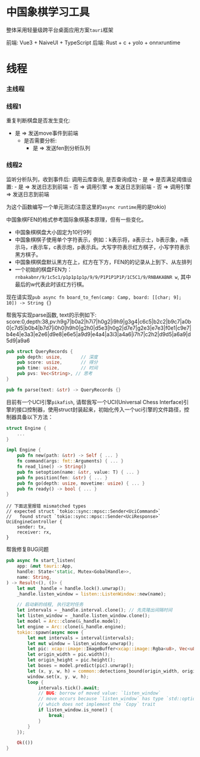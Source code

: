 # 中国象棋学习工具

整体采用轻量级跨平台桌面应用方案`tauri`框架

前端: Vue3 + NaiveUI + TypeScript
后端: Rust + c + yolo + onnxruntime

# 线程

### 主线程

### 线程1

重复判断棋盘是否发生变化:

- 是 => 发送move事件到前端
  - 是否需要分析:
    - 是 => 发送fen到分析队列

### 线程2

监听分析队列，收到事件后:
调用云库查询, 是否查询成功 - 是 => 是否满足阈值设置: - 是 => 发送日志到前端 - 否 => 调用引擎 => 发送日志到前端 - 否 => 调用引擎 => 发送日志到前端

为这个函数编写一个单元测试(注意这里的`async runtime`用的是tokio)

中国象棋FEN的格式参考国际象棋基本原理，但有一些变化。

- 中国象棋棋盘大小固定为10行9列
- 中国象棋棋子使用单个字符表示，例如：k表示将，a表示士，b表示象，n表示马，r表示车，c表示炮，p表示兵。大写字符表示红方棋子，小写字符表示黑方棋子。
- 中国象棋棋盘默认黑方在上，红方在下方，FEN的的记录从上到下、从左排列
- 一个初始的棋盘FEN为：`rnbakabnr/9/1c5c1/p1p1p1p1p/9/9/P1P1P1P1P/1C5C1/9/RNBAKABNR w`, 其中最后的w代表此时该红方行棋。

现在请实现`pub async fn board_to_fen(camp: Camp, board: [[char; 9]; 10]) -> String {}`

帮我写实现parse函数, text的示例如下: score:0,depth:38,pv:h9g7|b0a2|h7i7|h0g2|i9h9|g3g4|c6c5|b2c2|b9c7|a0b0|c7d5|b0b4|b7d7|i0h0|h9h0|g2h0|d5e3|h0g2|d7e7|g2e3|e7e3|f0e1|c9e7|b4e4|e3a3|e2e6|d9e8|e6e5|a9d9|e4a4|a3i3|a4a6|i7h7|c2h2|d9d5|a6a9|d5d9|a9a6

```rust
pub struct QueryRecords {
    pub depth: usize,       // 深度
    pub score: usize,       // 得分
    pub time: usize,        // 时间
    pub pvs: Vec<String>, // 思考
}

pub fn parse(text: &str) -> QueryRecords {}
```

目前有一个UCI引擎`pikafish`, 请帮我写一个UCI(Universal Chess Interface)引擎的接口控制器，使用struct封装起来，初始化传入一个uci引擎的文件路径，控制器具备以下方法：
```rust
struct Engine {
    ...
}

impl Engine {
    pub fn new(path: &str) -> Self { ... }
    fn command(args: fmt::Arguments) { ... }
    fn read_line() -> String()
    pub fn setoption(name: &str, value: T) { ... }
    pub fn position(fen: &str) { ... }
    pub fn go(depth: usize, movetime: usize) { ... }
    pub fn ready() -> bool { ... }
}
```

```
// 下面这里报错 mismatched types
// expected struct `tokio::sync::mpsc::Sender<UciCommand>`
//   found struct `tokio::sync::mpsc::Sender<UciResponse>`
UciEngineController {
    sender: tx,
    receiver: rx,
}
```

帮我修复BUG问题
```rust
pub async fn start_listen(
    app: &mut tauri::App,
    handle: State<'static, Mutex<GobalHandle>>,
    name: String,
) -> Result<(), ()> {
    let mut _handle = handle.lock().unwrap();
    _handle.listen_window = listen::ListenWindow::new(name);

    // 启动新的线程, 执行定时任务
    let intervals = _handle.interval.clone(); // 先克隆出间隔时间
    let listen_window = _handle.listen_window.clone();
    let model = Arc::clone(&_handle.model);
    let engine = Arc::clone(&_handle.engine);
    tokio::spawn(async move {
        let mut intervals = interval(intervals);
        let mut window = listen_window.unwrap();
        let pic: xcap::image::ImageBuffer<xcap::image::Rgba<u8>, Vec<u8>> = window.capture();
        let origin_width = pic.width();
        let origin_height = pic.height();
        let boxes = model.predict(pic).unwrap();
        let (x, y, w, h) = common::detections_bound(origin_width, origin_height, &boxes).unwrap();
        window.set(x, y, w, h);
        loop {
            intervals.tick().await;
            // BUG: borrow of moved value: `listen_window`
            // move occurs because `listen_window` has type `std::option::Option<ListenWindow>`,
            // which does not implement the `Copy` trait
            if listen_window.is_none() {
                break;
            }
        }
    });

    Ok(())
}
```
